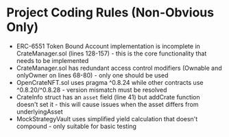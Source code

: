 # Project Coding Rules (Non-Obvious Only)

- ERC-6551 Token Bound Account implementation is incomplete in CrateManager.sol (lines 128-157) - this is the core functionality that needs to be implemented
- CrateManager.sol has redundant access control modifiers (Ownable and onlyOwner on lines 68-80) - only one should be used
- OpenCrateNFT.sol uses pragma ^0.8.24 while other contracts use ^0.8.20/^0.8.28 - version mismatch must be resolved
- CrateInfo struct has an `asset` field (line 41) but addCrate function doesn't set it - this will cause issues when the asset differs from underlyingAsset
- MockStrategyVault uses simplified yield calculation that doesn't compound - only suitable for basic testing